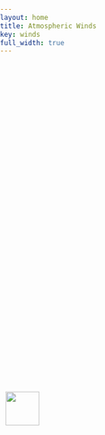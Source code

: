 ```yaml
---
layout: home
title: Atmospheric Winds
key: winds
full_width: true
---
```


<link rel="stylesheet" href="https://js.arcgis.com/3.20/esri/css/esri.css">

<header>
  <style>
        html,body {
          width:100%; -->
          height: 100%;
          margin: 0;
          padding: 0px 0 0 0;
        }

        #mapCanvas {
          padding:0;
        }
        #credit {
          position: relative;
          bottom: 20px;
          left: 10px;
          color: #fff;
          font-size: 14px;
        }

        #credit a {
          color: #08c;
        }
  </style>

  <script src="./assets/wind-js/windy.js"></script>
  <script>
    var dojoConfig = {
      paths: {
        plugins: "/assets/wind-js/plugins"
      }
    };
  </script>

  <script src="https://js.arcgis.com/3.20compact/"></script>
  <script>
    var map, rasterLayer;
    var canvasSupport;

    require([
      "esri/map", "esri/layers/ArcGISTiledMapServiceLayer",
      "esri/domUtils", "esri/request",
      "dojo/parser", "dojo/number", "dojo/json", "dojo/dom",
      "dijit/registry", "plugins/RasterLayer","esri/layers/WebTiledLayer",
      "esri/config",
      "dojo/domReady!"
    ], function(
      Map, ArcGISTiledMapServiceLayer,
      domUtils, esriRequest,
      parser, number, JSON, dom,
      registry, RasterLayer, WebTiledLayer, esriConfig
    ){
      parser.parse();
      // does the browser support canvas?
      canvasSupport = supports_canvas();

      map = new Map("mapCanvas", {
        center: [-75.076, 39.132],
        zoom: 4,
        basemap: "dark-gray",
      });

      map.on("load", mapLoaded);

      function mapLoaded() {

        // Add raster layer
        if ( canvasSupport ) {
          rasterLayer = new RasterLayer(null, {
            opacity: 0.55
          });
          map.addLayer(rasterLayer);

          map.on("extent-change", redraw);
          map.on("resize", function(){});
          map.on("zoom-start", redraw);
          map.on("pan-start", redraw);

          var layersRequest = esriRequest({
            url: './assets/wind-js/zeus.json',
            content: {},
            handleAs: "json"
          });
          layersRequest.then(
            function(response) {
              windy = new Windy({ canvas: rasterLayer._element, data: response });
              redraw();
          }, function(error) {
              console.log("Error: ", error.message);
          });

        } else {
          dom.byId("mapCanvas").innerHTML = "This browser doesn't support canvas. Visit <a target='_blank' href='http://www.caniuse.com/#search=canvas'>caniuse.com</a> for supported browsers";
        }
      }

      // does the browser support canvas?
      function supports_canvas() {
        return !!document.createElement("canvas").getContext;
      }

      function redraw(){

        rasterLayer._element.width = map.width;
        rasterLayer._element.height = map.height;

        windy.stop();

        var extent = map.geographicExtent;
        setTimeout(function(){
          windy.start(
            [[0,0],[map.width, map.height]],
            map.width,
            map.height,
            [[extent.xmin, extent.ymin],[extent.xmax, extent.ymax]]
          );
        },500);
      }
    });
  </script>
</header>


<body class="">
   <div id="mapCanvas" style="height:600px;">
   </div>
   <div id="credit" style="bottom: 60px;"><img src="assets/favicon.ico" height="60px"></div>
</body>
